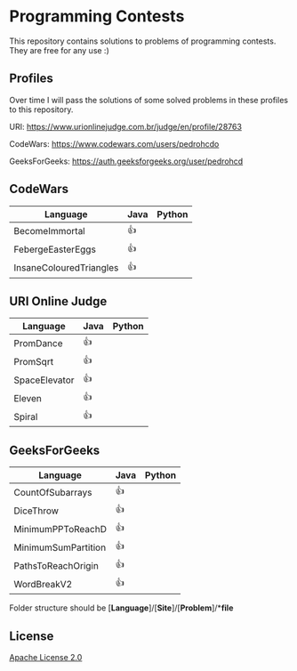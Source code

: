 # Programming Contests

This repository contains solutions to problems of programming contests.
They are free for any use :)

## Profiles

Over time I will pass the solutions of some solved problems in these profiles to this repository.

URI: https://www.urionlinejudge.com.br/judge/en/profile/28763

CodeWars: https://www.codewars.com/users/pedrohcdo

GeeksForGeeks: https://auth.geeksforgeeks.org/user/pedrohcd

## CodeWars


Language| Java | Python
--- | --- | --- |
BecomeImmortal | :+1: |  |
FebergeEasterEggs | :+1: |  |
InsaneColouredTriangles | :+1: |  |

## URI Online Judge


Language| Java | Python
--- | --- | --- |
PromDance | :+1: |  |
PromSqrt | :+1: |  |
SpaceElevator | :+1: |  |
Eleven | :+1: |  |
Spiral | :+1: |  |

## GeeksForGeeks


Language| Java | Python
--- | --- | --- |
CountOfSubarrays | :+1: |  |
DiceThrow | :+1: |
MinimumPPToReachD | :+1: |  |
MinimumSumPartition | :+1: |  |
PathsToReachOrigin | :+1: |  |
WordBreakV2 | :+1: |  |

Folder structure should be
[**Language**]/[**Site**]/[**Problem**]/***file**  


## License

[Apache License 2.0](LICENSE)
